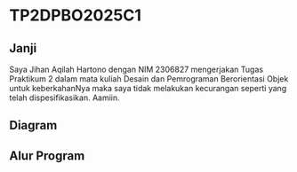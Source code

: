 # TP2DPBO2025C1

## Janji
Saya Jihan Aqilah Hartono dengan NIM 2306827 mengerjakan Tugas Praktikum 2 dalam mata kuliah Desain dan Pemrograman Berorientasi Objek untuk keberkahanNya maka saya tidak melakukan kecurangan seperti yang telah dispesifikasikan. Aamiin.

## Diagram

## Alur Program
